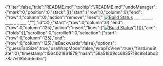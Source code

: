 {"filter":false,"title":"README.md","tooltip":"/README.md","undoManager":{"mark":0,"position":0,"stack":[[{"start":{"row":0,"column":0},"end":{"row":1,"column":0},"action":"remove","lines":["  [![Build Status](https://travis-ci.org/GrantMCA93/e-commerce.svg?branch=master)](https://travis-ci.org/GrantMCA93/e-commerce)       ___        ______     ____ _                 _  ___  ",""],"id":3},{"start":{"row":0,"column":0},"end":{"row":0,"column":125},"action":"insert","lines":["[![Build Status](https://travis-ci.org/GrantMCA93/e-commerce.svg?branch=master)](https://travis-ci.org/GrantMCA93/e-commerce)"]}]]},"ace":{"folds":[],"scrolltop":0,"scrollleft":0,"selection":{"start":{"row":0,"column":125},"end":{"row":0,"column":125},"isBackwards":false},"options":{"guessTabSize":true,"useWrapMode":false,"wrapToView":true},"firstLineState":0},"timestamp":1564021861879,"hash":"58a518d9cc6835718c9846bc378a7e08b5d6ed5c"}